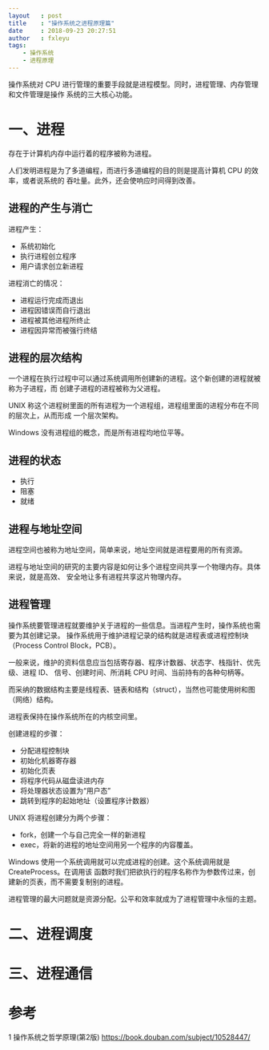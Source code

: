 ```yaml
---
layout   : post
title    : "操作系统之进程原理篇"
date     : 2018-09-23 20:27:51
author   : fxleyu
tags:
    - 操作系统
    - 进程原理
---
```

操作系统对 CPU 进行管理的重要手段就是进程模型。同时，进程管理、内存管理和文件管理是操作
系统的三大核心功能。


# 一、进程
存在于计算机内存中运行着的程序被称为进程。

人们发明进程是为了多道编程，而进行多道编程的目的则是提高计算机 CPU 的效率，或者说系统的
吞吐量。此外，还会使响应时间得到改善。

## 进程的产生与消亡
进程产生：
- 系统初始化
- 执行进程创立程序
- 用户请求创立新进程

进程消亡的情况：
- 进程运行完成而退出
- 进程因错误而自行退出
- 进程被其他进程所终止
- 进程因异常而被强行终结

## 进程的层次结构
一个进程在执行过程中可以通过系统调用所创建新的进程。这个新创建的进程就被称为子进程，而
创建子进程的进程被称为父进程。

UNIX 称这个进程树里面的所有进程为一个进程组，进程组里面的进程分布在不同的层次上，从而形成
一个层次架构。

Windows 没有进程组的概念，而是所有进程均地位平等。

## 进程的状态
- 执行
- 阻塞
- 就绪

## 进程与地址空间
进程空间也被称为地址空间，简单来说，地址空间就是进程要用的所有资源。

进程与地址空间的研究的主要内容是如何让多个进程空间共享一个物理内存。具体来说，就是高效、
安全地让多有进程共享这片物理内存。

## 进程管理
操作系统要管理进程就要维护关于进程的一些信息。当进程产生时，操作系统也需要为其创建记录。
操作系统用于维护进程记录的结构就是进程表或进程控制块（Process Control Block，PCB）。

一般来说，维护的资料信息应当包括寄存器、程序计数器、状态字、栈指针、优先级、进程 ID、
信号、创建时间、所消耗 CPU 时间、当前持有的各种句柄等。

而采纳的数据结构主要是线程表、链表和结构（struct），当然也可能使用树和图（网络）结构。

进程表保持在操作系统所在的内核空间里。

创建进程的步骤：
- 分配进程控制块
- 初始化机器寄存器
- 初始化页表
- 将程序代码从磁盘读进内存
- 将处理器状态设置为“用户态”
- 跳转到程序的起始地址（设置程序计数器）

UNIX 将进程创建分为两个步骤：
- fork，创建一个与自己完全一样的新进程
- exec，将新的进程的地址空间用另一个程序的内容覆盖。

Windows 使用一个系统调用就可以完成进程的创建。这个系统调用就是 CreateProcess。在调用该
函数时我们把欲执行的程序名称作为参数传过来，创建新的页表，而不需要复制别的进程。

进程管理的最大问题就是资源分配。公平和效率就成为了进程管理中永恒的主题。

# 二、进程调度

# 三、进程通信

# 参考
1 操作系统之哲学原理(第2版) https://book.douban.com/subject/10528447/
